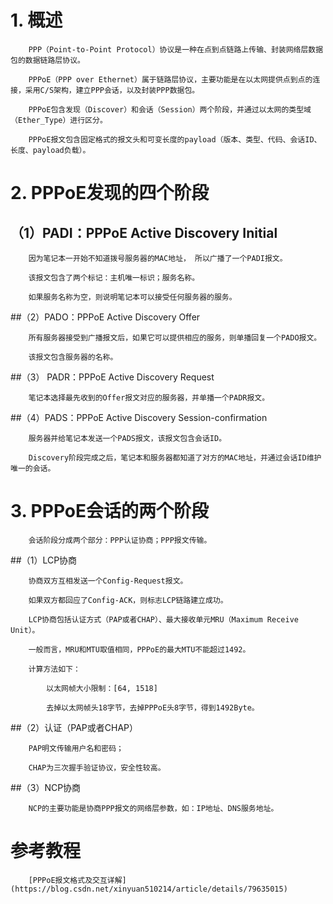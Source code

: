# 1. 概述

        PPP（Point-to-Point Protocol）协议是一种在点到点链路上传输、封装网络层数据包的数据链路层协议。

        PPPoE（PPP over Ethernet）属于链路层协议，主要功能是在以太网提供点到点的连接，采用C/S架构，建立PPP会话，以及封装PPP数据包。

        PPPoE包含发现（Discover）和会话（Session）两个阶段，并通过以太网的类型域（Ether_Type）进行区分。

        PPPoE报文包含固定格式的报文头和可变长度的payload（版本、类型、代码、会话ID、长度、payload负载）。

# 2. PPPoE发现的四个阶段

## （1）PADI：PPPoE Active Discovery Initial

        因为笔记本一开始不知道拨号服务器的MAC地址， 所以广播了一个PADI报文。

        该报文包含了两个标记：主机唯一标识；服务名称。

        如果服务名称为空，则说明笔记本可以接受任何服务器的服务。

##（2）PADO：PPPoE Active Discovery Offer

        所有服务器接受到广播报文后，如果它可以提供相应的服务，则单播回复一个PADO报文。

        该报文包含服务器的名称。

##（3） PADR：PPPoE Active Discovery Request

        笔记本选择最先收到的Offer报文对应的服务器，并单播一个PADR报文。

##（4）PADS：PPPoE Active Discovery Session-confirmation

		服务器并给笔记本发送一个PADS报文，该报文包含会话ID。

        Discovery阶段完成之后，笔记本和服务器都知道了对方的MAC地址，并通过会话ID维护唯一的会话。

# 3. PPPoE会话的两个阶段

        会话阶段分成两个部分：PPP认证协商；PPP报文传输。

##（1）LCP协商

        协商双方互相发送一个Config-Request报文。

        如果双方都回应了Config-ACK，则标志LCP链路建立成功。

        LCP协商包括认证方式（PAP或者CHAP）、最大接收单元MRU（Maximum Receive Unit）。

        一般而言，MRU和MTU取值相同，PPPoE的最大MTU不能超过1492。

        计算方法如下：

        	以太网帧大小限制：[64, 1518]

        	去掉以太网帧头18字节，去掉PPPoE头8字节，得到1492Byte。

##（2）认证（PAP或者CHAP）

        PAP明文传输用户名和密码；

		CHAP为三次握手验证协议，安全性较高。

##（3）NCP协商

        NCP的主要功能是协商PPP报文的网络层参数，如：IP地址、DNS服务地址。

# 参考教程
		
		[PPPoE报文格式及交互详解](https://blog.csdn.net/xinyuan510214/article/details/79635015)
